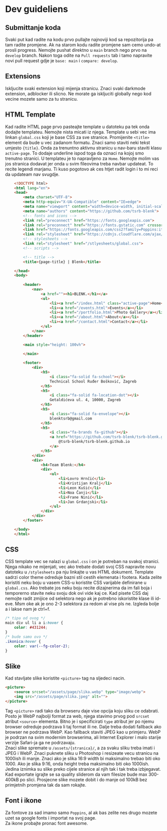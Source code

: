 # Dev guideliens

## Submittanje koda
Svaki put kad radite na kodu prvo pullajte najnoviji kod sa repozitorija pa tam radite promjene. Ak na starom kodu radite promjene sam cemo undo-at prosli progress. Nemojte pushat
direktno u `main` branch nego prvo na `develop` branch. Nakon toga odite na `Pull requests` tab i tamo napravite novi pull request gdje je `base: main` i `compare: develop`.

## Extensions
Iskljucite svaki extension koji mijenja stranicu. Znaci svaki darkmode extension, adblocker ili slicno. Ne morate ga iskljuciti globally nego kod vecine mozete samo za tu stranicu.

## HTML Template 
Kad radite HTML page prvo pasteajte template u datoteku pa tek onda dodajte templateu. Nemojte nista micati iz njega. Template u sebi vec ima linkan `global.css` koji je base CSS za sve stranice. Promijenite `<title>` element da bude u vec zadanom formatu. Znaci samo staviti neki tekst umjesto `{title}`. Onda za trenuntno aktivnu stranicu u nav-baru staviti klasu `active-page`. To dodaje underline ispod toga da oznaci na kojoj smo trenutno stranici. U templateu je to napravljeno za `Home`. Nemojte molim vas jos stranica dodavat jer onda u svim fileovima treba navbar updateat. To recite legendi marjanu. Ti kuso pogotovo ak ces htjet radit login i to mi reci da updateam nav svugdje.
```html
    <!DOCTYPE html>
    <html lang="en">
    <head>
        <meta charset="UTF-8">
        <meta http-equiv="X-UA-Compatible" content="IE=edge">
        <meta name="viewport" content="width=device-width, initial-scale=1.0">
        <meta name="authors" content="https://github.com/tsrb-blenk">
        <!-- fonts and icons -->
        <link rel="preconnect" href="https://fonts.googleapis.com">
        <link rel="preconnect" href="https://fonts.gstatic.com" crossorigin>
        <link href="https://fonts.googleapis.com/css2?family=Poppins:ital,wght@0,100;0,200;0,300;0,400;0,500;0,600;0,700;0,800;0,900;1,100;1,200;1,300;1,400;1,500;1,600;1,700;1,800;1,900&display=swap" rel="stylesheet">
        <link rel="stylesheet" href="https://cdnjs.cloudflare.com/ajax/libs/font-awesome/6.4.0/css/all.min.css" integrity="sha512-iecdLmaskl7CVkqkXNQ/ZH/XLlvWZOJyj7Yy7tcenmpD1ypASozpmT/E0iPtmFIB46ZmdtAc9eNBvH0H/ZpiBw==" crossorigin="anonymous" referrerpolicy="no-referrer" />
        <!-- stylesheets -->
        <link rel="stylesheet" href="/stlyesheets/global.css">
        <!-- scripts -->

        <!-- title -->
        <title>{page-title} | Blenk</title>

    </head>
    <body>
        
        <header>
            <nav>
                <a href=""><h1>BLENK.</h1></a>
                <ul>
                    <li><a href="/index.html" class="active-page">Home</a></li>
                    <li><a href="/events.html">Events</a></li>
                    <li><a href="/portfolio.html">Photo Gallery</a></li>
                    <li><a href="/about.html">About</a></li>
                    <li><a href="/contact.html">Contact</a></li>
                </ul>
            </nav>
        </header>

        <main style="height: 100vh">
            
        </main>

        <footer>
            <div>
                <h5>
                    <i class="fa-solid fa-school"></i>
                    Technical School Ruđer Bošković, Zagreb
                </h5>
                <h5>
                    <i class="fa-solid fa-location-dot"></i>
                    Getaldićeva ul. 4, 10000, Zagreb
                </h5>
                <h5>
                    <i class="fa-solid fa-envelope"></i>
                    blenktsrb@gmail.com
                </h5>
                <h5>
                    <i class="fa-brands fa-github"></i>
                    <a href="https://github.com/tsrb-blenk/tsrb-blenk.github.io" target="_blank">
                        @tsrb-blenk/tsrb-blenk.github.io
                    </a>
                </h5>
            </div>
            <div>
                <h4>Team Blenk:</h4>
                <div>
                    <ul>
                        <li>Lovro Hrnčić</li>
                        <li>Kristijan Kralj</li>
                        <li>Leon Kušić</li>
                        <li>Noa Čanji</li>
                        <li>Frane Ninić</li>
                        <li>Jan Grdanjski</li>
                    </ul>
                </div>
            </div>
        </footer>

    </body>
    </html>
```

## CSS
CSS template vec se nalazi u `global.css` i on je potreban na svakoj stranici. Njega nikako ne mijenjati, vec ako trebate dodati svoj CSS napravite novu datoteku u `/stylesheets` pa nju linkajte u vas HTML dokument. Template sadrzi color theme odreduje bazni stil cestih elemenata i footera. Kada zelite koristiti neku boju u vasem CSS-u koristite CSS varijable definirane u `global.css`. Ako trebate jos neku boju recite dizajnerima da im fali boja i temporerno stavite neku svoju dok ovi vide kaj ce. Kad pisete CSS daj nemojte radit zmijice od selektora nego ak je potrebno iskoristite klase ili id-eve. Msm oke ak je ono 2-3 selektora za redom al vise pls ne. Izgleda bolje a i lakse nam je ctrl+f.
```css
/* tipa od ovog */
main div ul li a i:hover {
    color: #431244;
}
/* bude samo ovo */
.ikonica:hover {
    color: var(--fg-color-2);
} 
```

## Slike
Kad stavljate slike koristite `<picture>` tag na sljedeci nacin.
```html
<picture>
    <source srcset="/assets/page/slika.webp" type="image/webp">
    <img src="/assets/page/slika.jpeg" alt="">
</picture>
```
Tag `<picture>` radi tako da browseru daje vise opcija koju sliku ce odabrati. Posto je WebP najbolji format za web, njega stavimo prvog pod `srcset` atribut `<source>` elementa. Bitno je i specificirati `type` atribut jer po njemu browser odreduje podrzava li taj format ili ne. Dalje treba dodati fallback ako browser ne podrzava WebP. Kao fallback staviti JPEG kao u primjeru. WebP je podrzan na svim modernim browserima, ali Internet Explorer i malo starije verzije Safari-ja ga ne podrzavaju.<br>
Znaci slike spremate u `/assets/{stranica}/`, a za svaku sliku treba imati i JPEG i WebP. Znaci puknete sliku u Photoshop i resizeate vecu stranicu na 1000ish ili manje. Znaci ako je slika 16:9 width bi maksimalno trebao biti oko 1000. Ako je slika 9:16, onda height treba maksimalno biti oko 1000ish. Jedina iznimka su slike preko cijele stranice al njih tak i tak treba izbjegavat. Kad exportate igrajte se sa quality sliderom da vam filesize bude max 300-400kB po slici. Prosjecne slike mozete dobit i do manje od 100kB bez primjetnih promjena tak da sam rokajte.


## Font i ikone
Za fontove za sad imamo samo `Poppins`, al ak bas zelite nes drugo mozete uzet sa google fonts i importat na svoj page.<br>
Za ikone probajte pronac font awesome.

